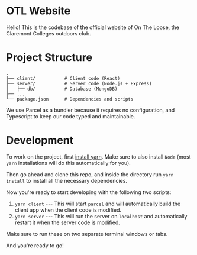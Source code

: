 # OTL Website

Hello! This is the codebase of the official website of On The Loose, the Claremont Colleges outdoors club.

# Project Structure

```
.
├── client/           # Client code (React)
├── server/           # Server code (Node.js + Express)
│   ├── db/           # Database (MongoDB)
├── ...
└── package.json      # Dependencies and scripts
```

We use Parcel as a bundler because it requires no configuration, and Typescript to keep our code typed and maintainable.

# Development

To work on the project, first [install yarn](https://yarnpkg.com/en/docs/install). Make sure to also install `Node` (most `yarn` installations will do this automatically for you).

Then go ahead and clone this repo, and inside the directory run `yarn install` to install all the necessary dependencies.

Now you're ready to start developing with the following two scripts:

1. `yarn client` --- This will start `parcel` and will automatically build the client app when the client code is modified.
2. `yarn server` --- This will run the server on `localhost` and automatically restart it when the server code is modified.

Make sure to run these on two separate terminal windows or tabs.

And you're ready to go!
